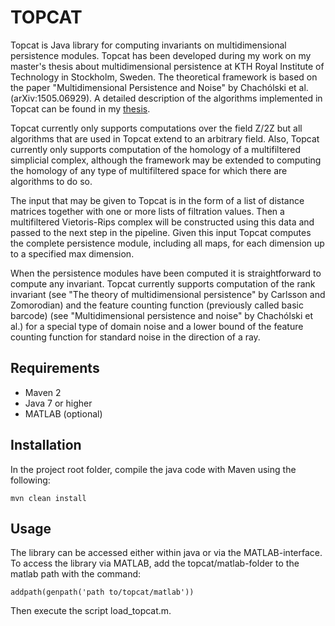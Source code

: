TOPCAT
===
Topcat is Java library for computing invariants on multidimensional persistence modules. Topcat has been developed during my work on my master's thesis about multidimensional persistence at KTH Royal Institute of Technology in Stockholm, Sweden. The theoretical framework is based on the paper "Multidimensional Persistence and Noise" by Chachólski et al. (arXiv:1505.06929). A detailed description of the algorithms implemented in Topcat can be found in my <a href="http://kth.diva-portal.org/smash/record.jsf?pid=diva2%3A939842&dswid=-4958">thesis</a>.

Topcat currently only supports computations over the field Z/2Z but all algorithms that are used in Topcat extend to an arbitrary field. Also, Topcat currently only supports computation of the homology of a multifiltered simplicial complex, although the framework may be extended to computing the homology of any type of multifiltered space for which there are algorithms to do so.

The input that may be given to Topcat is in the form of a list of distance matrices together with one or more lists of filtration values. Then a multifiltered Vietoris-Rips complex will be constructed using this data and passed to the next step in the pipeline. Given this input Topcat computes the complete persistence module, including all maps, for each dimension up to a specified max dimension. 

When the persistence modules have been computed it is straightforward to compute any invariant. Topcat currently supports computation of the rank invariant (see "The theory of multidimensional persistence" by Carlsson and Zomorodian) and the feature counting function (previously called basic barcode) (see "Multidimensional persistence and noise" by Chachólski et al.) for a special type of domain noise and a lower bound of the feature counting function for standard noise in the direction of a ray.


Requirements
---

* Maven 2
* Java 7 or higher
* MATLAB (optional)


Installation
---

In the project root folder, compile the java code with Maven using the following:

~~~
mvn clean install
~~~

Usage
---

The library can be accessed either within java or via the MATLAB-interface. To access the library via MATLAB, add the topcat/matlab-folder to the matlab path with the command:

~~~
addpath(genpath('path to/topcat/matlab'))
~~~ 

Then execute the script load_topcat.m.

